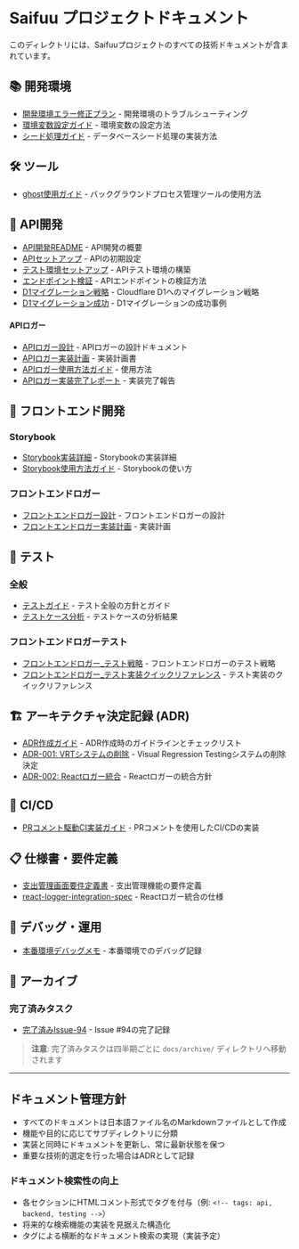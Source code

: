 # Saifuu プロジェクトドキュメント
<!-- tags: saifuu, documentation, index, readme, architecture, development, testing, api, frontend, devops -->

このディレクトリには、Saifuuプロジェクトのすべての技術ドキュメントが含まれています。

## 📚 開発環境
<!-- tags: setup, environment, troubleshooting, database, seed -->

- [開発環境エラー修正プラン](./開発環境エラー修正プラン.md) - 開発環境のトラブルシューティング
- [環境変数設定ガイド](./環境変数設定ガイド.md) - 環境変数の設定方法
- [シード処理ガイド](./シード処理ガイド.md) - データベースシード処理の実装方法

## 🛠 ツール
<!-- tags: tools, ghost, background-process, development-tools -->

- [ghost使用ガイド](./tools/ghost使用ガイド.md) - バックグラウンドプロセス管理ツールの使用方法

## 🔌 API開発
<!-- tags: api, backend, hono, cloudflare, d1, database, logger, migration -->

- [API開発README](./API開発/README.md) - API開発の概要
- [APIセットアップ](./API開発/setup.md) - APIの初期設定
- [テスト環境セットアップ](./API開発/test-environment-setup.md) - APIテスト環境の構築
- [エンドポイント検証](./API開発/endpoint-verification.md) - APIエンドポイントの検証方法
- [D1マイグレーション戦略](./API開発/d1-migration-strategy.md) - Cloudflare D1へのマイグレーション戦略
- [D1マイグレーション成功](./API開発/d1-migration-success.md) - D1マイグレーションの成功事例

#### APIロガー

- [APIロガー設計](./APIロガー設計.md) - APIロガーの設計ドキュメント
- [APIロガー実装計画](./APIロガー実装計画.md) - 実装計画書
- [APIロガー使用方法ガイド](./APIロガー使用方法ガイド.md) - 使用方法
- [APIロガー実装完了レポート](./APIロガー実装完了レポート.md) - 実装完了報告

## 🎨 フロントエンド開発
<!-- tags: frontend, react, nextjs, storybook, logger, components, ui -->

### Storybook

- [Storybook実装詳細](./storybook/実装詳細.md) - Storybookの実装詳細
- [Storybook使用方法ガイド](./storybook/使用方法ガイド.md) - Storybookの使い方

### フロントエンドロガー

- [フロントエンドロガー設計](./フロントエンドロガー設計.md) - フロントエンドロガーの設計
- [フロントエンドロガー実装計画](./フロントエンドロガー実装計画.md) - 実装計画

## 🧪 テスト
<!-- tags: testing, unit-test, integration-test, e2e, vitest, playwright, coverage -->

### 全般

- [テストガイド](./テストガイド.md) - テスト全般の方針とガイド
- [テストケース分析](./テストケース分析.md) - テストケースの分析結果

### フロントエンドロガーテスト

- [フロントエンドロガー_テスト戦略](./フロントエンドロガー_テスト戦略.md) - フロントエンドロガーのテスト戦略
- [フロントエンドロガー_テスト実装クイックリファレンス](./フロントエンドロガー_テスト実装クイックリファレンス.md) - テスト実装のクイックリファレンス

## 🏗 アーキテクチャ決定記録 (ADR)
<!-- tags: architecture, decision-record, adr, design, technical-decisions -->

- [ADR作成ガイド](./adr/ADR作成ガイド.md) - ADR作成時のガイドラインとチェックリスト
- [ADR-001: VRTシステムの削除](./adr/001-remove-vrt-system.md) - Visual Regression Testingシステムの削除決定
- [ADR-002: Reactロガー統合](./adr/002-react-logger-integration.md) - Reactロガーの統合方針

## 🚀 CI/CD
<!-- tags: ci, cd, github-actions, automation, deployment, workflow -->

- [PRコメント駆動CI実装ガイド](./ci/PRコメント駆動CI実装ガイド.md) - PRコメントを使用したCI/CDの実装

## 📋 仕様書・要件定義
<!-- tags: specification, requirements, documentation, feature-spec -->

- [支出管理画面要件定義書](./支出管理画面要件定義書.md) - 支出管理機能の要件定義
- [react-logger-integration-spec](./react-logger-integration-spec.md) - Reactロガー統合の仕様

## 🐛 デバッグ・運用
<!-- tags: debugging, production, monitoring, troubleshooting, operations -->

- [本番環境デバッグメモ](./本番環境デバッグメモ.md) - 本番環境でのデバッグ記録

## 📝 アーカイブ
<!-- tags: archive, completed, historical, legacy -->

### 完了済みタスク

- [完了済みIssue-94](./完了済みIssue-94.md) - Issue #94の完了記録

> **注意**: 完了済みタスクは四半期ごとに `docs/archive/` ディレクトリへ移動されます

---

## ドキュメント管理方針

- すべてのドキュメントは日本語ファイル名のMarkdownファイルとして作成
- 機能や目的に応じてサブディレクトリに分類
- 実装と同時にドキュメントを更新し、常に最新状態を保つ
- 重要な技術的選定を行った場合はADRとして記録

### ドキュメント検索性の向上

- 各セクションにHTMLコメント形式でタグを付与（例: `<!-- tags: api, backend, testing -->`）
- 将来的な検索機能の実装を見据えた構造化
- タグによる横断的なドキュメント検索の実現（実装予定）